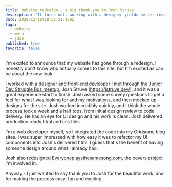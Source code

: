 ```yaml
---
title: Website redesign - a big thank you to Josh Struve
description: "It turns out, working with a designer yields better results"
date: 2020-12-18T18:52:51.159Z
tags:
  - website
  - meta
  - jdsb
published: true
favorite: false
---
```


I'm excited to announce that my website has gone through a redesign. I honestly don't know who actually comes to this site, but I'm excited as can be about the new look.

I worked with a designer and front-end developer I met through the [J](https://www.meetup.com/The-Junior-Dev-Struggle-Bus/)[unior Dev Struggle Bus meetup](https://www.meetup.com/The-Junior-Dev-Struggle-Bus), Josh Struve (<https://jstruve.dev/>), and it was a great experience start to finish. Josh asked some survey questions to get a feel for what I was looking for and my motivations, and then mocked up designs for the site. Josh worked incredibly quickly, and I think the whole process took a week and a half tops, from initial design review to code delivery. He has an eye for UI design and his work is clean. Josh delivered production ready html and css files.

I'm a web developer myself, so I integrated the code into my Gridsome blog sites. I was super impressed with how easy it was to refactor my UI components into Josh's delivered html. I guess that's the benefit of having someone design around what I already had.

Josh also redesigned [Everyoneplaysthesamesong.com](https:/Everyoneplaysthesamesong.com), the covers project I'm involved in.

Anyway - I just wanted to say thank you to Josh for the beautiful work, and for making the process easy, fun and exciting.
